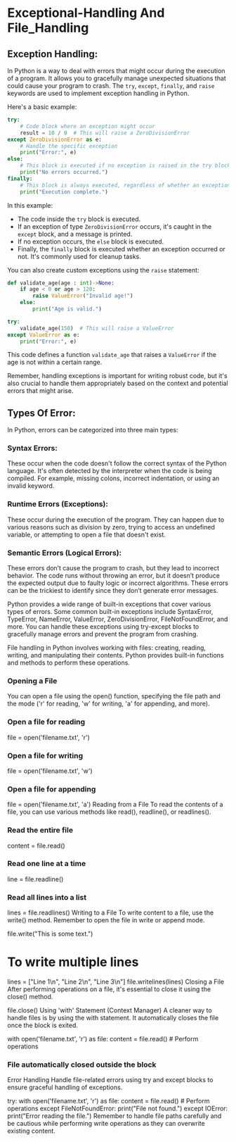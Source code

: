 # Exceptional-Handling And File_Handling

## Exception Handling: 
In Python is a way to deal with errors that might occur during the execution of a program. It allows you to gracefully manage unexpected situations that could cause your program to crash. The `try`, `except`, `finally`, and `raise` keywords are used to implement exception handling in Python.

Here's a basic example:

```python
try:
    # Code block where an exception might occur
    result = 10 / 0  # This will raise a ZeroDivisionError
except ZeroDivisionError as e:
    # Handle the specific exception
    print("Error:", e)
else:
    # This block is executed if no exception is raised in the try block
    print("No errors occurred.")
finally:
    # This block is always executed, regardless of whether an exception occurred
    print("Execution complete.")
```

In this example:
- The code inside the `try` block is executed.
- If an exception of type `ZeroDivisionError` occurs, it's caught in the `except` block, and a message is printed.
- If no exception occurs, the `else` block is executed.
- Finally, the `finally` block is executed whether an exception occurred or not. It's commonly used for cleanup tasks.

You can also create custom exceptions using the `raise` statement:

```python
def validate_age(age : int)->None:
    if age < 0 or age > 120:
        raise ValueError("Invalid age!")
    else:
        print("Age is valid.")

try:
    validate_age(150)  # This will raise a ValueError
except ValueError as e:
    print("Error:", e)
```

This code defines a function `validate_age` that raises a `ValueError` if the age is not within a certain range.

Remember, handling exceptions is important for writing robust code, but it's also crucial to handle them appropriately based on the context and potential errors that might arise.

 ## Types Of Error:
In Python, errors can be categorized into three main types:

### Syntax Errors: 
These occur when the code doesn't follow the correct syntax of the Python language. It's often detected by the interpreter when the code is being compiled. For example, missing colons, incorrect indentation, or using an invalid keyword.

### Runtime Errors (Exceptions): 
These occur during the execution of the program. They can happen due to various reasons such as division by zero, trying to access an undefined variable, or attempting to open a file that doesn't exist.

### Semantic Errors (Logical Errors):
These errors don’t cause the program to crash, but they lead to incorrect behavior. The code runs without throwing an error, but it doesn’t produce the expected output due to faulty logic or incorrect algorithms. These errors can be the trickiest to identify since they don’t generate error messages.

Python provides a wide range of built-in exceptions that cover various types of errors. Some common built-in exceptions include SyntaxError, TypeError, NameError, ValueError, ZeroDivisionError, FileNotFoundError, and more. You can handle these exceptions using try-except blocks to gracefully manage errors and prevent the program from crashing.

File handling in Python involves working with files: creating, reading, writing, and manipulating their contents. Python provides built-in functions and methods to perform these operations.

### Opening a File
You can open a file using the open() function, specifying the file path and the mode ('r' for reading, 'w' for writing, 'a' for appending, and more).


### Open a file for reading
file = open('filename.txt', 'r')

### Open a file for writing
file = open('filename.txt', 'w')

### Open a file for appending
file = open('filename.txt', 'a')
Reading from a File
To read the contents of a file, you can use various methods like read(), readline(), or readlines().


### Read the entire file
content = file.read()

### Read one line at a time
line = file.readline()

### Read all lines into a list
lines = file.readlines()
Writing to a File
To write content to a file, use the write() method. Remember to open the file in write or append mode.


file.write("This is some text.")

# To write multiple lines
lines = ["Line 1\n", "Line 2\n", "Line 3\n"]
file.writelines(lines)
Closing a File
After performing operations on a file, it's essential to close it using the close() method.


file.close()
Using 'with' Statement (Context Manager)
A cleaner way to handle files is by using the with statement. It automatically closes the file once the block is exited.


with open('filename.txt', 'r') as file:
    content = file.read()
    # Perform operations

### File automatically closed outside the block
Error Handling
Handle file-related errors using try and except blocks to ensure graceful handling of exceptions.


try:
    with open('filename.txt', 'r') as file:
        content = file.read()
        # Perform operations
except FileNotFoundError:
    print("File not found.")
except IOError:
    print("Error reading the file.")
Remember to handle file paths carefully and be cautious while performing write operations as they can overwrite existing content.